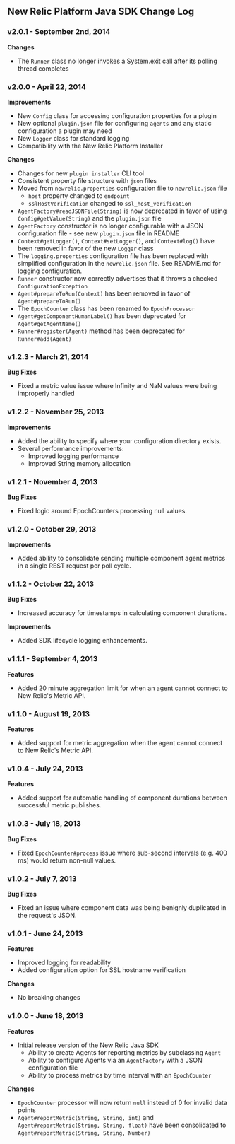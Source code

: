 ## New Relic Platform Java SDK Change Log ##

### v2.0.1 - September 2nd, 2014 ###

**Changes**

* The `Runner` class no longer invokes a System.exit call after its polling thread completes

### v2.0.0 - April 22, 2014 ###

**Improvements**

* New `Config` class for accessing configuration properties for a plugin
* New optional `plugin.json` file for configuring `agents` and any static configuration a plugin may need
* New `Logger` class for standard logging
* Compatibility with the New Relic Platform Installer

**Changes**

* Changes for new `plugin installer` CLI tool
* Consistent property file structure with `json` files
* Moved from `newrelic.properties` configuration file to `newrelic.json` file
  * `host` property changed to `endpoint`
  * `sslHostVerification` changed to `ssl_host_verification`
* `AgentFactory#readJSONFile(String)` is now deprecated in favor of using `Config#getValue(String)` and the `plugin.json` file
* `AgentFactory` constructor is no longer configurable with a JSON configuration file - see new `plugin.json` file in README
* `Context#getLogger()`, `Context#setLogger()`, and `Context#log()` have been removed in favor of the new `Logger` class
* The `logging.properties` configuration file has been replaced with simplified configuration in the `newrelic.json` file. See README.md for logging configuration.
* `Runner` constructor now correctly advertises that it throws a checked `ConfigurationException`
* `Agent#prepareToRun(Context)` has been removed in favor of `Agent#prepareToRun()`
* The `EpochCounter` class has been renamed to `EpochProcessor`
* `Agent#getComponentHumanLabel()` has been deprecated for `Agent#getAgentName()`
* `Runner#register(Agent)` method has been deprecated for `Runner#add(Agent)`

### v1.2.3 - March 21, 2014 ###

**Bug Fixes**

* Fixed a metric value issue where Infinity and NaN values were being improperly handled

### v1.2.2 - November 25, 2013 ###

**Improvements**

* Added the ability to specify where your configuration directory exists.
* Several performance improvements:
  * Improved logging performance
  * Improved String memory allocation

### v1.2.1 - November 4, 2013 ###

**Bug Fixes**

* Fixed logic around EpochCounters processing null values. 

### v1.2.0 - October 29, 2013 ###

**Improvements**

* Added ability to consolidate sending multiple component agent metrics in a single REST request per poll cycle.

### v1.1.2 - October 22, 2013 ###

**Bug Fixes**

* Increased accuracy for timestamps in calculating component durations.

**Improvements**

* Added SDK lifecycle logging enhancements.

### v1.1.1 - September 4, 2013 ###

**Features**

* Added 20 minute aggregation limit for when an agent cannot connect to New Relic's Metric API.

### v1.1.0 - August 19, 2013 ###

**Features**

* Added support for metric aggregation when the agent cannot connect to New Relic's Metric API.

### v1.0.4 - July 24, 2013 ###

**Features**

* Added support for automatic handling of component durations between successful metric publishes.

### v1.0.3 - July 18, 2013 ###

**Bug Fixes**

* Fixed `EpochCounter#process` issue where sub-second intervals (e.g. 400 ms) would return non-null values.

### v1.0.2 - July 7, 2013 ###

**Bug Fixes**

* Fixed an issue where component data was being benignly duplicated in the request's JSON.

### v1.0.1 - June 24, 2013 ###

**Features**

* Improved logging for readability
* Added configuration option for SSL hostname verification
  
**Changes**

* No breaking changes

### v1.0.0 - June 18, 2013 ###

**Features**

* Initial release version of the New Relic Java SDK
  * Ability to create Agents for reporting metrics by subclassing `Agent`
  * Ability to configure Agents via an `AgentFactory` with a JSON configuration file
  * Ability to process metrics by time interval with an `EpochCounter`
  
**Changes**

* `EpochCounter` processor will now return `null` instead of 0 for invalid data points
* `Agent#reportMetric(String, String, int)` and `Agent#reportMetric(String, String, float)` have been consolidated to `Agent#reportMetric(String, String, Number)`

